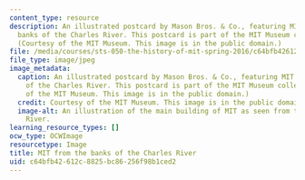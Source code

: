 ```yaml
---
content_type: resource
description: An illustrated postcard by Mason Bros. & Co., featuring MIT from the
  banks of the Charles River. This postcard is part of the MIT Museum collections.
  (Courtesy of the MIT Museum. This image is in the public domain.)
file: /media/courses/sts-050-the-history-of-mit-spring-2016/c64bfb42612c8825bc86256f98b1ced2_STS-050S16.jpg
file_type: image/jpeg
image_metadata:
  caption: An illustrated postcard by Mason Bros. & Co., featuring MIT from the banks
    of the Charles River. This postcard is part of the MIT Museum collections. (Courtesy
    of the MIT Museum. This image is in the public domain.)
  credit: Courtesy of the MIT Museum. This image is in the public domain.
  image-alt: An illustration of the main building of MIT as seen from the Charles
    River.
learning_resource_types: []
ocw_type: OCWImage
resourcetype: Image
title: MIT from the banks of the Charles River
uid: c64bfb42-612c-8825-bc86-256f98b1ced2
---
```

